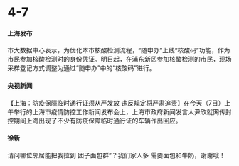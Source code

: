 # 4-7

#### 上海发布

市大数据中心表示，为优化本市核酸检测流程，“随申办”上线“核酸码”功能，作为市民参加核酸检测时的身份凭证。明日起，在浦东新区参加核酸检测的市民，现场采样登记方式调整为通过“随申办”中的“核酸码”进行。

#### 央视新闻

【上海：防疫保障临时通行证须从严发放 违反规定将严肃追责】在今天（7日）上午举行的上海市疫情防控工作新闻发布会上，上海市政府新闻发言人尹欣就网传封控期间上海出现了不少有防疫保障临时通行证的车辆作出回应。

#### 徐新

请问哪位邻居能把我拉到 团子面包群”？我们家人多 需要面包和牛奶，谢谢哦！





